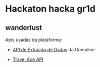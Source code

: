 # Hackaton hacka gr1d

## wanderlust

Apis usadas da plataforma:

* [API de Extração de Dados](https://ic.insurance.gr1d.io/developers/api/b3263e5b-80a8-417e-a63e-5b80a8d17e19#documentation) da Compline

* [Travel Ace API](https://ic.insurance.gr1d.io/developers/api/d6edd61b-6ded-4b51-add6-1b6ded5b51b6#documentation)

